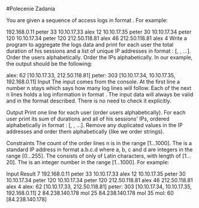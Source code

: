 #Polecenie Zadania

You are given a sequence of access logs in format <IP> <user> <duration>. For example:

192.168.0.11 peter 33
10.10.17.33 alex 12
10.10.17.35 peter 30
10.10.17.34 peter 120
10.10.17.34 peter 120
212.50.118.81 alex 46
212.50.118.81 alex 4
Write a program to aggregate the logs data and print for each user the total duration of his sessions and a list of unique IP addresses in format <user>: <duration> [<IP1>, <IP2>, …]. Order the users alphabetically. Order the IPs alphabetically. In our example, the output should be the following:

alex: 62 [10.10.17.33, 212.50.118.81]
peter: 303 [10.10.17.34, 10.10.17.35, 192.168.0.11]
Input
The input comes from the console. At the first line a number n stays which says how many log lines will follow. Each of the next n lines holds a log information in format <IP> <user> <duration>. The input data will always be valid and in the format described. There is no need to check it explicitly.

Output
Print one line for each user (order users alphabetically). For each user print its sum of durations and all of his sessions' IPs, ordered alphabetically in format <user>: <duration> [<IP1>, <IP2>, …]. Remove any duplicated values in the IP addresses and order them alphabetically (like we order strings).

Constraints
The count of the order lines n is in the range [1…1000].
The <IP> is a standard IP address in format a.b.c.d where a, b, c and d are integers in the range [0…255].
The <user> consists of only of Latin characters, with length of [1…20].
The <duration> is an integer number in the range [1…1000].
For example:

Input	Result
7
192.168.0.11 peter 33
10.10.17.33 alex 12
10.10.17.35 peter 30
10.10.17.34 peter 120
10.10.17.34 peter 120
212.50.118.81 alex 46
212.50.118.81 alex 4
alex: 62 [10.10.17.33, 212.50.118.81]
peter: 303 [10.10.17.34, 10.10.17.35, 192.168.0.11]
2
84.238.140.178 mol 25
84.238.140.178 mol 35
mol: 60 [84.238.140.178]